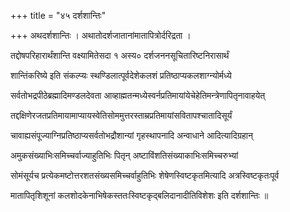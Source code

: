 +++
title = "४५ दर्शशान्तिः"

+++
अथदर्शशान्तिः । अथातोदर्शजातानांमातापित्रोर्दरिद्रता ।

तद्दोषपरिहारार्थंशान्ति वक्ष्यामितेसदा १ अस्य० दर्शजननसूचितारिष्टनिरासार्थं

शान्तिंकरिष्ये इति संकल्प्यः स्थण्डिलात्पूर्वदेशेकलशं प्रतिष्ठाप्यकलशाग्न्योर्मध्ये

सर्वतोभद्रपीठेब्रह्मादिमण्डलदेवता आव्हाह्मतन्मध्येस्वर्नप्रतिमायांयेचेहेतिमन्त्रेणापितृनावाहयेत्

तद्दक्षिणेरजतप्रतिमायामाप्यायस्वेतिसोममुत्तरस्ताम्रप्रतिमायांसवितापश्चातादिसूर्यं

चावाह्यसंपूज्याग्निप्रतिष्ठाप्यसर्वतोभद्रौशान्यां गृहस्थापनादि अन्वाधाने आदित्यादिग्रहान्

अमुकसंख्याभिःसमिच्चर्वाज्याहुतिभिः पितृन्‌ अष्टाविंशतिसंख्याकाभिःसमिच्चरुभ्यां

सोमंसूर्यच प्रत्येकमष्टोत्तरशतसंख्यसमिच्चर्वाहुतिभिः शेषेणस्विष्टकृतमित्यादि अत्रस्विष्टकृतःपूर्व

मातापितृशिशूनां कलशोदकेनाभिषेकस्ततःस्विष्टकृद्बलिदानादीतिविशेशः इति दर्शशान्तिः ॥
